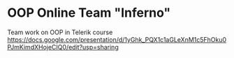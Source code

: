 # OOP Online Team "Inferno"
Team work on OOP in Telerik course
https://docs.google.com/presentation/d/1yGhk_PQX1c1aGLeXnM1c5FhOku0PJmKimdXHojeCIQ0/edit?usp=sharing
